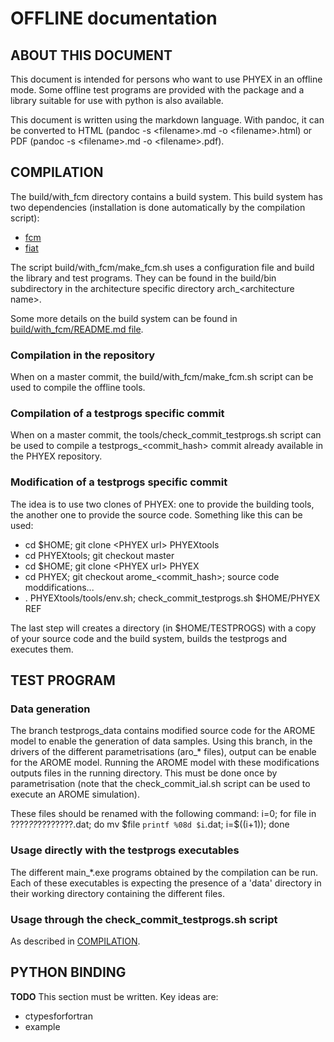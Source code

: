 # OFFLINE documentation

## ABOUT THIS DOCUMENT

This document is intended for persons who want to use PHYEX in an offline mode.
Some offline test programs are provided with the package and a library suitable for use with python is also available.

This document is written using the markdown language. With pandoc, it can be converted to HTML (pandoc -s \<filename\>.md -o \<filename\>.html) or PDF (pandoc -s \<filename\>.md -o \<filename\>.pdf).

## COMPILATION

The build/with\_fcm directory contains a build system.
This build system has two dependencies (installation is done automatically by the compilation script):

  - [fcm](https://metomi.github.io/fcm/doc/user_guide/)
  - [fiat](https://github.com/ecmwf-ifs/fiat)

The script build/with\_fcm/make\_fcm.sh uses a configuration file and build the library and test programs.
They can be found in the build/bin subdirectory in the architecture specific directory arch\_\<architecture name\>.

Some more details on the build system can be found in [build/with\_fcm/README.md file](../build/with_fcm/README.md).

### Compilation in the repository

When on a master commit, the build/with\_fcm/make\_fcm.sh script can be used to compile the offline tools.

### Compilation of a testprogs specific commit

When on a master commit, the tools/check\_commit\_testprogs.sh script can be used to compile a testprogs\_\<commit\_hash\> commit already available in the PHYEX repository.

### Modification of a testprogs specific commit

The idea is to use two clones of PHYEX: one to provide the building tools, the another one to provide the source code.
Something like this can be used:

- cd $HOME; git clone \<PHYEX url\> PHYEXtools
- cd PHYEXtools; git checkout master
- cd $HOME; git clone \<PHYEX url\> PHYEX
- cd PHYEX; git checkout arome\_\<commit\_hash\>; source code moddifications...
- . PHYEXtools/tools/env.sh; check\_commit\_testprogs.sh $HOME/PHYEX REF

The last step will creates a directory (in $HOME/TESTPROGS) with a copy of your source code and the build system, builds the testprogs and executes them.

## TEST PROGRAM

### Data generation

The branch testprogs\_data contains modified source code for the AROME model to enable the generation of data samples.
Using this branch, in the drivers of the different parametrisations (aro\_\* files), output can be enable for the AROME model.
Running the AROME model with these modifications outputs files in the running directory.
This must be done once by parametrisation (note that the check\_commit\_ial.sh script can be used to execute an AROME simulation).

These files should be renamed with the following command:
i=0; for file in ????_??_????????.dat; do mv $file `printf %08d $i`.dat; i=$((i+1)); done

### Usage directly with the testprogs executables

The different main\_\*.exe programs obtained by the compilation can be run. Each of these executables is expecting the presence of a 'data' directory in their working directory containing the different files.

### Usage through the check\_commit\_testprogs.sh script

As described in [COMPILATION](#compilation).

## PYTHON BINDING

**TODO** This section must be written. Key ideas are:

  - ctypesforfortran
  - example
